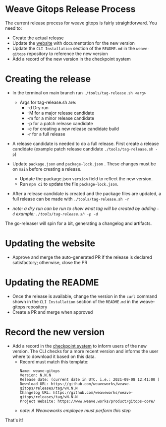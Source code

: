 # Weave Gitops Release Process

The current release process for weave gitops is fairly straightforward. You need to:
- Create the actual release
- Update the [website](/website) with documentation for the new version
- Update the `CLI Installation` section of the `README.md` in the `weave-gitops` repository to reference the new version
- Add a record of the new version in the checkpoint system

# Creating the release
- In the terminal on main branch run `./tools/tag-release.sh <arg>`
  - Args for tag-release.sh are:
    - -d Dry run
    - -M for a major release candidate
    - -m for a minor release candidate
    - -p for a patch release candidate
    - -c for creating a new release candidate build
    - -r for a full release
- A release candidate is needed to do a full release. First create a release candidate (example patch release candidate `./tools/tag-release.sh -p`)
- Update `package.json` and `package-lock.json` . These changes must be on `main` before creating a release.
  - Update the package.json `version` field to reflect the new version.
  - Run `npm ci` to update the file `package-lock.json`.
- After a release candidate is created and the package files are updated, a full release can be made with `./tools/tag-release.sh -r`

- _note: a dry run can be run to show what tag will be created by adding `-d` example: `./tools/tag-release.sh -p -d`_

The go-releaser will spin for a bit, generating a changelog and artifacts.

# Updating the website
- Approve and merge the auto-generated PR if the release is declared satisfactory; otherwise, close the PR

# Updating the README
- Once the release is available, change the version in the `curl` command shown in the `CLI Installation` section of the `README.md` in the weave-gitops repository
- Create a PR and merge when approved

# Record the new version
- Add a record in the [checkpoint system](https://checkpoint-api.weave.works/admin) to inform users of the new version.  The CLI checks for a more recent version and informs the user where to download it based on this data.
  - Record must match this template:
     ```
    Name: weave-gitops
    Version: N.N.N
    Release date: (current date in UTC. i.e.: 2021-09-08 12:41:00 )
    Download URL: https://github.com/weaveworks/weave-gitops/releases/tag/vN.N.N
    Changelog URL: https://github.com/weaveworks/weave-gitops/releases/tag/vN.N.N
    Project Website: https://www.weave.works/product/gitops-core/
    ```
  - _note: A Weaveworks employee must perform this step_

That's it!
